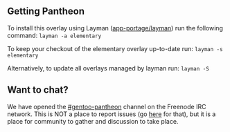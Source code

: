 ## Getting Pantheon

To install this overlay using Layman ([app-portage/layman](https://packages.gentoo.org/packages/app-portage/layman)) run the following command: `layman -a elementary`

To keep your checkout of the elementary overlay up-to-date run: `layman -s elementary`

Alternatively, to update all overlays managed by layman run: `layman -S`

## Want to chat?

We have opened the [#gentoo-pantheon](https://webchat.freenode.net/?channels=gentoo-pantheon) channel on the Freenode IRC network. This is NOT a place to report issues (go [here](https://github.com/pimvullers/elementary/issues) for that), but it is a place for community to gather and discussion to take place.

